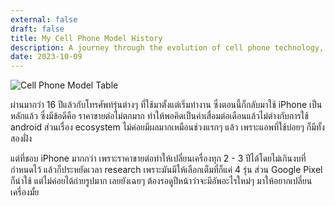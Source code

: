 ```yaml
---
external: false
draft: false
title: My Cell Phone Model History
description: A journey through the evolution of cell phone technology, as seen through the lenses of the models I've owned.
date: 2023-10-09
---
```


![Cell Phone Model Table](/images/mobilephonelog2023.png)

ผ่านมากว่า 16 ปีแล้วกับโทรศัพท์รุ่นต่างๆ ที่ใช้มาตั้งแต่เริ่มทำงาน ซึ่งตอนนี้ก็กลับมาใช้ iPhone เป็นหลักแล้ว ซึ่งมีข้อดีคือ ราคาขายต่อไม่ตกมาก ทำให้พอคิดเป็นค่าเสื่อมต่อเดือนแล้วไม่ต่างกับการใช้ android ส่วนเรื่อง ecosystem ไม่ค่อยมีผลมากเหมือนช่วงแรกๆ แล้ว เพราะแอพที่ใช้บ่อยๆ ก็มีทั้งสองฝั่ง

แต่ที่ชอบ iPhone มากกว่า เพราะราคาขายต่อทำให้เปลี่ยนเครื่องทุก 2 - 3 ปีได้โดยไม่เกินงบที่กำหนดไว้ แล้วก็ประหยัดเวลา research เพราะมันมีให้เลือกเต็มที่ก็แค่ 4 รุ่น ส่วน Google Pixel ก็น่าใช้ แต่ไม่ค่อยได้ถ่ายรูปมาก เลยยังเฉยๆ ต้องรอดูปีหน้าว่าจะมีอัพอะไรใหม่ๆ มาให้อยากเปลี่ยนเครื่องมั้ย


